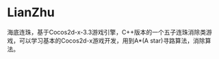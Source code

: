 LianZhu
=======

海底连珠，基于Cocos2d-x-3.3游戏引擎，C++版本的一个五子连珠消除类游戏，可以学习基本的Cocos2d-x游戏开发，用到A*(A star)寻路算法，消除算法。
